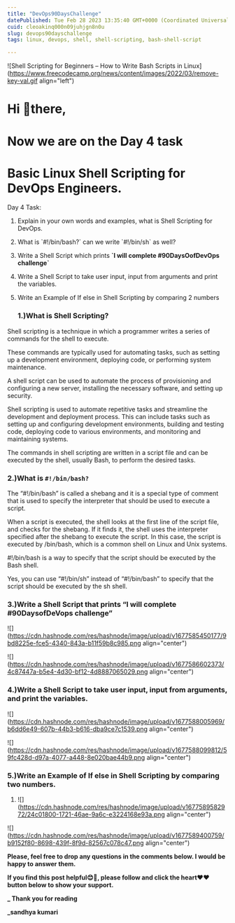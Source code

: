 ```yaml
---
title: "DevOps90DaysChallenge"
datePublished: Tue Feb 28 2023 13:35:40 GMT+0000 (Coordinated Universal Time)
cuid: cleoakinq000n09juhjgn8n0u
slug: devops90dayschallenge
tags: linux, devops, shell, shell-scripting, bash-shell-script

---
```


![Shell Scripting for Beginners – How to Write Bash Scripts in Linux](https://www.freecodecamp.org/news/content/images/2022/03/remove-key-val.gif align="left")

# Hi 👋there,

# Now we are on the Day 4 task

# **Basic Linux Shell Scripting for DevOps Engineers**.

Day 4 Task:

1. Explain in your own words and examples, what is Shell Scripting for DevOps.
    
2. What is \`#!/bin/bash?\` can we write \`#!/bin/sh\` as well?
    
3. Write a Shell Script which prints **\`I will complete #90DaysOofDevOps challenge\`**
    
4. Write a Shell Script to take user input, input from arguments and print the variables.
    
5. Write an Example of If else in Shell Scripting by comparing 2 numbers
    
    ### **1.)What is Shell Scripting?**
    

Shell scripting is a technique in which a programmer writes a series of commands for the shell to execute.

These commands are typically used for automating tasks, such as setting up a development environment, deploying code, or performing system maintenance.

A shell script can be used to automate the process of provisioning and configuring a new server, installing the necessary software, and setting up security.

Shell scripting is used to automate repetitive tasks and streamline the development and deployment process. This can include tasks such as setting up and configuring development environments, building and testing code, deploying code to various environments, and monitoring and maintaining systems.

The commands in shell scripting are written in a script file and can be executed by the shell, usually Bash, to perform the desired tasks.

### **2.)What is** `#!/bin/bash?`

The “#!/bin/bash” is called a shebang and it is a special type of comment that is used to specify the interpreter that should be used to execute a script.

When a script is executed, the shell looks at the first line of the script file, and checks for the shebang. If it finds it, the shell uses the interpreter specified after the shebang to execute the script. In this case, the script is executed by /bin/bash, which is a common shell on Linux and Unix systems.

#!/bin/bash is a way to specify that the script should be executed by the Bash shell.

Yes, you can use “#!/bin/sh” instead of “#!/bin/bash” to specify that the script should be executed by the sh shell.

### **3.)Write a Shell Script that prints “I will complete #90DaysofDeVops challenge”**

![](https://cdn.hashnode.com/res/hashnode/image/upload/v1677585450177/9bd8225e-fce5-4340-843a-b11f59b8c985.png align="center")

![](https://cdn.hashnode.com/res/hashnode/image/upload/v1677586602373/4c87447a-b5e4-4d30-bf12-4d8887065029.png align="center")

### **4.)Write a Shell Script to take user input, input from arguments, and print the variables.**

![](https://cdn.hashnode.com/res/hashnode/image/upload/v1677588005969/b6dd6e49-607b-44b3-b616-dba9ce7c1539.png align="center")

![](https://cdn.hashnode.com/res/hashnode/image/upload/v1677588099812/59fc428d-d97a-4077-a448-8e020bae44b9.png align="center")

### **5.)Write an Example of If else in Shell Scripting by comparing two numbers.**

1. ![](https://cdn.hashnode.com/res/hashnode/image/upload/v1677589582972/24c01800-1721-46ae-9a6c-e3224168e93a.png align="center")
    

![](https://cdn.hashnode.com/res/hashnode/image/upload/v1677589400759/b9152f80-8698-439f-8f9d-82567c078c47.png align="center")

**Please, feel free to drop any questions in the comments below. I would be happy to answer them.**

**If you find this post helpful😊🙂, please follow and click the heart❤❤ button below to show your support.**

**\_ Thank you for reading**

**\_sandhya kumari**